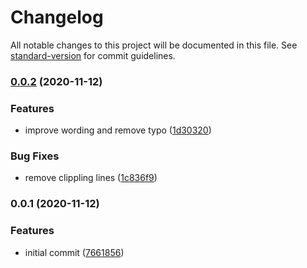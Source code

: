 # Changelog

All notable changes to this project will be documented in this file. See [standard-version](https://github.com/conventional-changelog/standard-version) for commit guidelines.

### [0.0.2](https://github.com/JanMalch/flextangler/compare/v0.0.1...v0.0.2) (2020-11-12)


### Features

* improve wording and remove typo ([1d30320](https://github.com/JanMalch/flextangler/commit/1d30320005848a7180096d2c408e780aab8ae7a2))


### Bug Fixes

* remove clippling lines ([1c836f9](https://github.com/JanMalch/flextangler/commit/1c836f96b86e2da699f0e7e46dfb495094b00428))

### 0.0.1 (2020-11-12)


### Features

* initial commit ([7661856](https://github.com/JanMalch/flextangler/commit/7661856d4f9ebc0c458789bf0f4aaf903a68e2e9))
